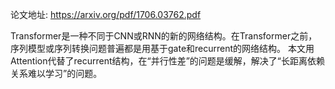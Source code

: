 论文地址: https://arxiv.org/pdf/1706.03762.pdf  

Transformer是一种不同于CNN或RNN的新的网络结构。在Transformer之前，序列模型或序列转换问题普遍都是用基于gate和recurrent的网络结构。
本文用Attention代替了recurrent结构，在“并行性差”的问题是缓解，解决了“长距离依赖关系难以学习”的问题。  
